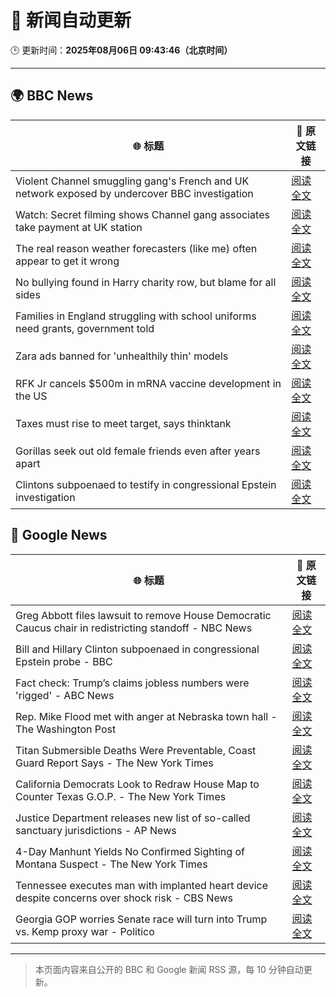# 🧠 新闻自动更新

🕒 更新时间：**2025年08月06日 09:43:46（北京时间）**

---

## 🌍 BBC News

| 🌐 标题 | 🔗 原文链接 |
|--------|-------------|
| Violent Channel smuggling gang's French and UK network exposed by undercover BBC investigation | [阅读全文](https://www.bbc.com/news/articles/cly48nmmzdro?at_medium=RSS&at_campaign=rss) |
| Watch: Secret filming shows Channel gang associates take payment at UK station | [阅读全文](https://www.bbc.com/news/videos/cwy57p22nl3o?at_medium=RSS&at_campaign=rss) |
| The real reason weather forecasters (like me) often appear to get it wrong | [阅读全文](https://www.bbc.com/news/articles/cwy1epz58pyo?at_medium=RSS&at_campaign=rss) |
| No bullying found in Harry charity row, but blame for all sides | [阅读全文](https://www.bbc.com/news/articles/c741n548dkko?at_medium=RSS&at_campaign=rss) |
| Families in England struggling with school uniforms need grants, government told | [阅读全文](https://www.bbc.com/news/articles/c5ye47gj4q4o?at_medium=RSS&at_campaign=rss) |
| Zara ads banned for 'unhealthily thin' models | [阅读全文](https://www.bbc.com/news/articles/cp941z3nnnxo?at_medium=RSS&at_campaign=rss) |
| RFK Jr cancels $500m in mRNA vaccine development in the US | [阅读全文](https://www.bbc.com/news/articles/c74dzdddvmjo?at_medium=RSS&at_campaign=rss) |
| Taxes must rise to meet target, says thinktank | [阅读全文](https://www.bbc.com/news/articles/cn85vyd1epzo?at_medium=RSS&at_campaign=rss) |
| Gorillas seek out old female friends even after years apart | [阅读全文](https://www.bbc.com/news/articles/c80d7l94yvro?at_medium=RSS&at_campaign=rss) |
| Clintons subpoenaed to testify in congressional Epstein investigation | [阅读全文](https://www.bbc.com/news/articles/c79l38vl3lwo?at_medium=RSS&at_campaign=rss) |

## 📰 Google News

| 🌐 标题 | 🔗 原文链接 |
|--------|-------------|
| Greg Abbott files lawsuit to remove House Democratic Caucus chair in redistricting standoff - NBC News | [阅读全文](https://news.google.com/rss/articles/CBMixwFBVV95cUxPNVZlYThCbG5uN3pfdUJpS1BqSDlWUjVOd2tnVWM4SWdwWG5DY01fRDFrejVFdnNzeTV1bkZmc2VmZ3NJLTVLZE9zYVZjZmVEUTVTbzNkeG4zR3JXMW1TOXFQQ2tOVU5zRFJGNzNWb2dEazhraGE0UmY5UmlNRkdXSzdJd042UFFCekhDMzRLem9FTGNGa1M1d0xmVE51YjR0MGRCZ1dqOVFRaVVIV2hOemtiNlJlOEQ5ZjAzRXlWUWd0Q2gxNlJn0gFWQVVfeXFMTk93MzM2OU9ucGRLYkp2ajhMUF9tOW44ZmdidkpZai1jeUd5eWdYWUZjdVRHQzFQcm16dmlCYlJrVVE0Tm5WbXc3ZkZCcG5CZXdqVEh3anc?oc=5) |
| Bill and Hillary Clinton subpoenaed in congressional Epstein probe - BBC | [阅读全文](https://news.google.com/rss/articles/CBMiWkFVX3lxTE5zdFlvakFXY1JWd2sxbDZ1M2VESXVrRkppNXpiNUJVYmtvRkhVQzZWNjlHN0dITXdsdnZ6NW9ZYmpFMzFFRnpQcE5fX2VBQ19zM28yT3llY0MwQdIBX0FVX3lxTE93eTc3VzZ6Slp5N0IySlNrSDByMW9oLXpjaEI3Nm1IbEtVTkhPcEE4OXVBSjJRTGo1R1hRcU0td1BRSG95N0MyWl90UkdPYjQwd2ZuaDRXRm9hS0FjZXdN?oc=5) |
| Fact check: Trump’s claims jobless numbers were 'rigged' - ABC News | [阅读全文](https://news.google.com/rss/articles/CBMinwFBVV95cUxNUTZiSGs2N29lWndkUHhiWl9ZMS13ZTJZQ2l6TkxzY0RrQndWZzY1MF9LQnZpWExacjVvYWk4M0tUb1hjRDVIV3EzaXFyeWNJa3lRU2lINHdVbDlmWUhyZW5qOXlYM0dXRXVjRlF5cVlqeEJQa1JDMTJrWW5EX3hPUU5kMHRibTNINVU0VnM2Q0V6VlNueF9wYkZvQ3Bfa2_SAaQBQVVfeXFMTUFTWmlhZmJKdk9uZEFyQ3ZpeGwtZmVxYjIyN3RLZWlac1dkeHg5UV94SVBsUGZ5cFBkLXpNbmg4dFN0ZlFhSklHZnNhdUo3TDZpcjBldTVlYzY3RnNyX3M0dENhYUVJMWpPMDdOVmtDeWp6Vm50Q1pKbzRYUUNrTkt6dnVGVjB5b01SSTFlSVdHQmxPWk5WSjNSd1FfdE9WUTFRWHg?oc=5) |
| Rep. Mike Flood met with anger at Nebraska town hall - The Washington Post | [阅读全文](https://news.google.com/rss/articles/CBMijwFBVV95cUxQMHNOZl9wVEs2SllMaGJTZkFlbTA1OHlTbFowanh5UHZYLUlER2Y4WlBWQVU4RGRsNmhxeDJyZ2dSbXI2WldzZ1J3eXlxNUxpdHhxc29CZzlacmRUQlpPZWhhUzBmQ2RWWmhaTmowZ3FHSFJtWWdoRUJpWG1wcmlRWmk0Ny03dTVVdUhWMHhBYw?oc=5) |
| Titan Submersible Deaths Were Preventable, Coast Guard Report Says - The New York Times | [阅读全文](https://news.google.com/rss/articles/CBMiiAFBVV95cUxNUWNRc2NBQUxBekZha1ZoSnhXUFNWcXV5YTdzd096QzdZcUxjNFpwV0JkRmgxMTl2ODJxWW1vOTBpM2ozTzUyX1RLQUNYSFZKN1duSWlzdnpkYTFlSWQwUlZOcVB2bFNwZXFZcUgxRnV0RjMyOS1odWFaZXFlRk9fdmo1SkdvZWVR?oc=5) |
| California Democrats Look to Redraw House Map to Counter Texas G.O.P. - The New York Times | [阅读全文](https://news.google.com/rss/articles/CBMikAFBVV95cUxNTS1obl9KWVBTanlEck1LOVhJZTcxaUx5cjd0MEtOQlNXZ1IwX18tZ0hkTHl0UHhNaHliWnFodk1HWW9FSS1BRkhlMi04YnRWY3FwV2F3UjhBdE1CcGFOS01xSzdLSnJsbW5QMjhKdFpId2EtLVJwdG05eXczdENFOUQ3OV9meG5Oc1k3dUFKSXo?oc=5) |
| Justice Department releases new list of so-called sanctuary jurisdictions - AP News | [阅读全文](https://news.google.com/rss/articles/CBMiqgFBVV95cUxObHM4NW43Q1R5VjM1dDRUNlVMSGw2YzNsQXhJNlRKM0xJa0RreUNpeHI3VnNWVnUwbHgzX0pYWWRXQ1c2S3prenp3R2I3blhRTDdsSUFYdklaakpjQ3F6bDRXcS1pZW9ZbzZUYlBGenJ1ZE1CS2I4UVBsaWFiTFFWTVFSZHMzLWZXQ1hpU2FhdXF5T3ZLZU1uS1FKMmR5eV9nLWZHamtWekx4dw?oc=5) |
| 4-Day Manhunt Yields No Confirmed Sighting of Montana Suspect - The New York Times | [阅读全文](https://news.google.com/rss/articles/CBMiigFBVV95cUxObnNaRTQ0cGMzdDhxa1NDTFRaTThtcm9CdWhScWJkN0NHSmREMWl6VUtLM2YyUzlMQmEzMWxTWEh2aVR2c0oteUFOVEtMUk5oOEg4WTROUzZwUnQxa3BnaWd1dE5BcDhjcl9XQ1RSYTdOUU1EV0VaSlc0T3hteVJUQWNYa0d2MXFiX2c?oc=5) |
| Tennessee executes man with implanted heart device despite concerns over shock risk - CBS News | [阅读全文](https://news.google.com/rss/articles/CBMiiwFBVV95cUxOYmhrYjlfX0N6cXgtc0NReXN2YkVyMWkxU1JvbW4yU3VaZmV2ZGpISzBaUU96UXdGNzhZYWJhQkZybTkzZE5lVWtoZlR0ZHJHREZtV1RraXFpeWZwMWVyTGV0WTFzeGhJc2ZMZzZkRC1zeGdnR1p1SXJJV0JmWk9xdlRpaDF3Sldzbmw40gGQAUFVX3lxTE43TkszMWhxUWkyMEtSbkttekxaUGJqMVBaMEVNbUpyX3p3MjNLUW9abThZQWJaMFFaUjloMnhyYzVLSk5rVFNHRl85SWRtdkhEWXJkY1hMRmt3Qkt0YXRhVGZSS2hqY3hkcFY5QzQ4R3VZcXJnZFJzUExhTnJJNlg5dUFHVzRYVV93UEVkYTNkTg?oc=5) |
| Georgia GOP worries Senate race will turn into Trump vs. Kemp proxy war - Politico | [阅读全文](https://news.google.com/rss/articles/CBMimgFBVV95cUxPZTNYay1Lek9xbkV4RDRMUzcwNHM5SzU3VWNMYTNlM2VtT2M3YVV4bXh6MDJ0bkJDSW83Rk1rWW50WUpkb1V4eHB1Z0ZMcGlYTXhJMHlOOWFSZ2VacS03X19WM0JWSE5FaUZna09KTVlfNVNnZ0w4Tm1GbW8yN3YxTlhIZ1k4OHVuVGVNTjFqdmVZRFFuMm5aX3V3?oc=5) |

---
> 本页面内容来自公开的 BBC 和 Google 新闻 RSS 源，每 10 分钟自动更新。